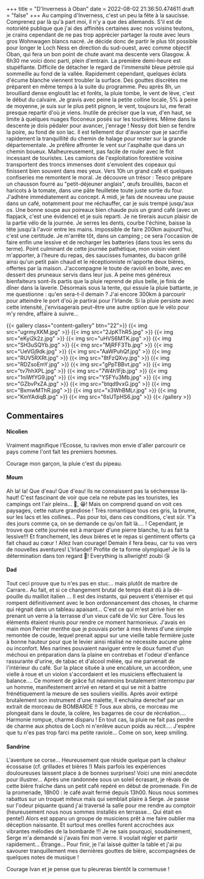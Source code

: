 +++
title = "D'Inverness à Oban"
date = 2022-08-02 21:36:50.474611
draft = "false"
+++
Au camping d'Inverness, c'est un peu la fête à la saucisse. Comprenez par là qu'à part moi, il n'y a que des allemands. S'il est de notoriété publique que j'ai des affinités certaines avec nos voisins teutons, je crains cependant de ne pas trop apprécier partager la route avec leurs gros Wohnwagen blancs nacré. Je décide donc de partir le plus tôt possible pour longer le Loch Ness en direction du sud-ouest, avec comme objectif Oban, qui fera un bon point de chute avant ma descente vers Glasgow. À 6h30 me voici donc parti, plein d'entrain. La première demi-heure est stupéfiante. Difficile de détacher le regard de l'immensité bleue pétrole qui sommeille au fond de la vallée. Rapidement cependant, quelques éclats d'écume blanche viennent troubler la surface. Des gouttes discrètes me préparent en même temps à la suite du programme. Peu après 8h, un brouillard dense engloutit lac et forêts, la pluie tombe, le vent de lève, c'est le début du calvaire. Je gravis avec peine la petite colline locale, 5% à peine de moyenne, je suis sur le plus petit pignon, le vent, toujours lui, me ferait presque repartir d'où je viens. Inutile de préciser que la vue, d'en haut, se limite à quelques nuages floconeux posés sur les tourbières. Même dans la descente je dois pédaler pour avancer, j'enrage ! Nessy doit bien se fendre la poire, au fond de son lac. Il est tellement dur d'avancer que je sacrifie rapidement la tranquillité du chemin de halage pour rester sur la grande départementale. Je préfère affronter le vent sur l'asphalte que dans un chemin boueux. Malheureusement, pas facile de rouler avec le flot incessant de touristes. Les camions de l'exploitation forestière voisine transportent des troncs immenses dont s'envolent des copeaux qui finissent bien souvent dans mes yeux. Vers 10h un grand café et quelques confiseries me remontent le moral. Je découvre un trésor : Tesco prépare un chausson fourré au "petit-déjeuner anglais", œufs brouillés, bacon et haricots à la tomate, dans une pâte feuilletée toute juste sortie du four. J'adhère immédiatement au concept. A midi, je fais de nouveau une pause dans un café, notamment pour me réchauffer, car je suis trempé jusqu'aux os. Une bonne soupe aux poireaux bien chaude puis un grand café (avec un flapjack, c'est une évidence) et je suis reparti. Je ne tirerais aucun plaisir de la partie vélo de la journée. Je serres les dents, courbe l'échine, baisse la tête jusqu'à l'avoir entre les mains. Impossible de faire 200km aujourd'hui, c'est une certitude. Je m'arrête tôt, dans un camping ; ce sera l'occasion de faire enfin une lessive et de recharger les batteries (dans tous les sens du terme). Point culminant de cette journée pathétique, mon voisin vient m'apporter, à l'heure du repas, des saucisses fumantes, du bacon grillé ainsi qu'un petit pain chaud et le réceptionniste m'apporte deux bières, offertes par la maison. J'accompagne le toute de ravioli en boite, avec en dessert des pruneaux servis dans leur jus. A peine mes généreux bienfaiteurs sont-ils partis que la pluie reprend de plus belle, je finis de dîner dans la laverie. Désormais sous la tente, qui essuie la pluie battante, je me questionne : qu'en sera-t-il demain ? J'ai encore 300km à parcourir pour atteindre le port d'où je partirai pour l'Irlande. Si la pluie persiste avec cette intensité, j'envisagerais peut-être une autre option que le vélo pour m'y rendre, affaire à suivre...

{{< gallery class="content-gallery" btn="22">}}
{{< img src="ugrmyXKM.jpg" >}}
{{< img src="2JpKThR5.jpg" >}}
{{< img src="eKyi2k2z.jpg" >}}
{{< img src="uHVS6MTK.jpg" >}}
{{< img src="SH3uSQYb.jpg" >}}
{{< img src="MjRFF3Tb.jpg" >}}
{{< img src="UeVGj9dk.jpg" >}}
{{< img src="AaWPuhQf.jpg" >}}
{{< img src="RUV5RXRt.jpg" >}}
{{< img src="8tFzQXvy.jpg" >}}
{{< img src="RDZsoEmY.jpg" >}}
{{< img src="gPpTBBvt.jpg" >}}
{{< img src="tv7hhXPL.jpg" >}}
{{< img src="7W4h1Fjb.jpg" >}}
{{< img src="1niWfYG9.jpg" >}}
{{< img src="YSFYu3Mb.jpg" >}}
{{< img src="GZbvPxZA.jpg" >}}
{{< img src="btqd9vxG.jpg" >}}
{{< img src="BxmwMThR.jpg" >}}
{{< img src="x3WhBMLr.jpg" >}}
{{< img src="KmYAdiqB.jpg" >}}
{{< img src="6sUTpHS6.jpg" >}}
{{< /gallery >}}

## Commentaires
#### Nicolien
Vraiment magnifique l'Ecosse, tu ravives mon envie d'aller parcourir ce pays comme l'ont fait les premiers hommes.

Courage mon garçon, la pluie c'est du pipeau.
#### Moum
Ah la! la! Que d'eau! Que d'eau! Ils ne connaissent pas la sécheresse là-haut! C'est fascinant de voir que cela ne rebute pas les touristes, les campings ont l'air pleins... 🤔, 😁! Mais on comprend quand on voit ces paysages, cette nature
grandiose ! Très romantique tous ces gris, la brume, sur les lacs et les collines... Pas pour toi, dans ces conditions, c'est sûr. Y'a des jours comme ça, on se demande ce qu'on fait là.... ! Cependant, je trouve que cette journée est à marquer d'une pierre blanche, tu as fait ta lessive!!! Et franchement, les deux bières et le repas si gentiment offerts ça fait chaud au cœur ! Allez Ivan courage! Demain il fera beau, car tu vas vers de nouvelles aventures! L'Irlande!! Profite de ta forme olympique! Je lis la détermination dans ton regard 🤨!
Everything is allwright!
zoubi 😘
#### Dad
Tout ceci prouve que tu n'es pas en stuc... mais plutôt de marbre de Carrare..
Au fait, et si ce  changement brutal de temps était dû à la dé-pouille du maillot italien ...
Il est des instants, qui peuvent s'éterniser et qui rompent définitivement avec le bon ordonnancement des choses, le charme qui régnait dans un tableau apaisant...
C'est ce qui m'est arrivé hier en prenant un verre à la terrasse d'un vieux café de Vic sur Cère.
Tous les éléments étaient réunis pour rendre ce moment harmonieux.
J'avais en main mon Perrier menthe que je pouvais porter à mes lèvres d'une simple remontée de coude, lequel prenait appui sur une vieille table fermière juste à bonne hauteur pour que le levier ainsi réalisé ne nécessite aucune gêne ou inconfort.
Mes narines pouvaient naviguer entre le doux fumet d'un méchoui en préparation dans la plaine en contrebas et l'odeur d'enfance rassurante d'urine, de tabac et d'alcool mêlée, qui me parvenait de l'intérieur du café.
Sur la place située à une encablure, un accordéon, une vielle à roue et un violon s'accordaient et les musiciens effectuaient la balance....
Ce moment de grâce fut néanmoins brutalement interrompu par un homme, manifestement arrivé en retard et qui se mit à battre frénétiquement la mesure de ses souliers vieillis. Après avoir extirpé brutalement son instrument d'une malette, Il enchaîna derechef par un extrait de morceau de BOMBARDE !!
Tous aux abris, ce morceau me plongeait dans le doute, la colère, les bagarres de cour de récréation....
Harmonie rompue, charme disparu !
En tout cas, la pluie ne fait pas perdre de charme aux photos de Loch ni n'enlève aucun poids au récit....
J'espère que tu n'es pas trop farci ma petite raviole...
Come on son, keep smiling.
#### Sandrine
L'aventure se corse... Heureusement que réside quelque part la chaleur écossaise (cf. grillades et bières !)
Mais parfois les expériences douloureuses laissent place à de bonnes surprises!
Voici une mini anecdote pour illustrer...
Après une randonnée sous un soleil écrasant, je rêvais de cette bière fraîche dans un petit café repéré en début de promenade. 
Fin de la promenade, 18h00 : le café avait fermé depuis 13h00. Nous nous sommes rabattus sur un troquet miteux mais qui semblait plaire à Serge. Je passe sur l'odeur piquante quand j'ai traversé la salle pour me rendre au comptoir (heureusement nous nous sommes installés en terrasse... Qui était en pente!)
Alors est apparu un groupe de musiciens prêt à me faire oublier ma déception naissante. Et surtout mes oreilles furent accrochées aux vibrantes mélodies de la bombarde !!! 
Je ne sais pourquoi, soudainement, Serge m'a demandé si j'avais fini mon verre. Il voulait régler et partir rapidement... Étrange... 
Pour finir, je l'ai laissé quitter la table et j'ai pu savourer tranquillement mes dernières gouttes de bière, accompagnées de quelques notes de musique ! 

Courage Ivan et je pense que tu pleureras  bientôt la cornemuse !
